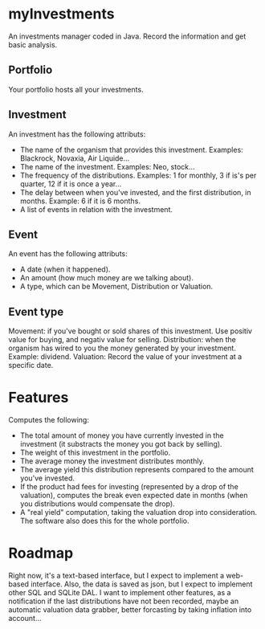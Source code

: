 # myInvestments
An investments manager coded in Java. Record the information and get basic analysis.

## Portfolio
Your portfolio hosts all your investments.

## Investment
An investment has the following attributs:
- The name of the organism that provides this investment. Examples: Blackrock, Novaxia, Air Liquide… 
- The name of the investment. Examples: Neo, stock…
- The frequency of the distributions. Examples: 1 for monthly, 3 if is's per quarter, 12 if it is once a year…
- The delay between when you've invested, and the first distribution, in months. Example: 6 if it is 6 months.
- A list of events in relation with the investment.

## Event
An event has the following attributs:
- A date (when it happened).
- An amount (how much money are we talking about).
- A type, which can be Movement, Distribution or Valuation.

## Event type
Movement: if you've bought or sold shares of this investment. Use positiv value for buying, and negativ value for selling.
Distribution: when the organism has wired to you the money generated by your investment. Example: dividend.
Valuation: Record the value of your investment at a specific date. 

# Features
Computes the following:
- The total amount of money you have currently invested in the investment (it substracts the money you got back by selling).
- The weight of this investment in the portfolio.
- The average money the investment distributes monthly.
- The average yield this distribution represents compared to the amount you've invested.
- If the product had fees for investing (represented by a drop of the valuation), computes the break even expected date in months (when you distributions would compensate the drop).
- A "real yield" computation, taking the valuation drop into consideration.
The software also does this for the whole portfolio.

# Roadmap
Right now, it's a text-based interface, but I expect to implement a web-based interface.
Also, the data is saved as json, but I expect to implement other SQL and SQLite DAL.
I want to implement other features, as a notification if the last distributions have not been recorded, maybe an automatic valuation data grabber, better forcasting by taking inflation into account…

